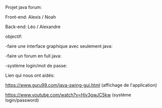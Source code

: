 Projet java forum:

Front-end: Alexis / Noah

Back-end: Léo / Alexandre


objectif:

-faire une interface graphique avec seulement java:

-faire un forum en full java:

-système login/mot de passe:


Lien qui nous ont aidés:

https://www.guru99.com/java-swing-gui.html (affichage de l'application)

https://www.youtube.com/watch?v=Hiv3gwJC5kw (système login/password)
